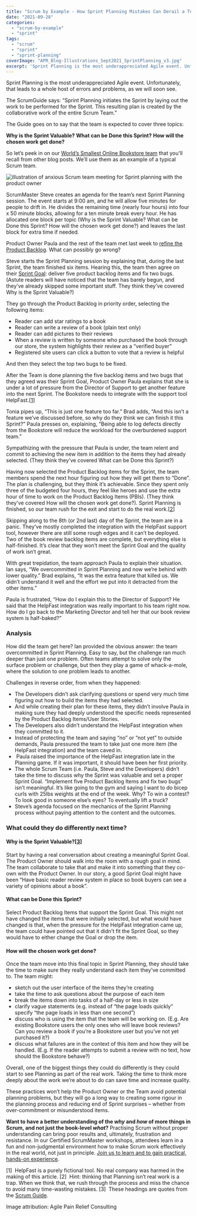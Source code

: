 ```yaml
---
title: "Scrum by Example - How Sprint Planning Mistakes Can Derail a Team"
date: "2021-09-28"
categories: 
  - "scrum-by-example"
  - "sprint"
tags: 
  - "scrum"
  - "sprint"
  - "sprint-planning"
coverImage: "APR_Blog-Illustrations_Sept2021_SprintPlanning_v3.jpg"
excerpt: 'Sprint Planning is the most underappreciated Agile event. Unfortunately, that leads to a'
---
```


Sprint Planning is the most underappreciated Agile event. Unfortunately, that leads to a whole host of errors and problems, as we will soon see.

The ScrumGuide says: “Sprint Planning initiates the Sprint by laying out the work to be performed for the Sprint. This resulting plan is created by the collaborative work of the entire Scrum Team.”

The Guide goes on to say that the team is expected to cover three topics:

**Why is the Sprint Valuable?** **What can be Done this Sprint?** **How will the chosen work get done?**

So let’s peek in on our [World’s Smallest Online Bookstore team](/blog/scrum-by-example) that you'll recall from other blog posts. We’ll use them as an example of a typical Scrum team.

![illustration of anxious Scrum team meeting for Sprint planning with the product owner](src/content/blog/how-sprint-planning-mistakes-can-derail-a-team/images/APR_Blog-Illustrations_Sept2021_SprintPlanning_v3-1024x607.jpg)

ScrumMaster Steve creates an agenda for the team’s next Sprint Planning session. The event starts at 9:00 am, and he will allow five minutes for people to drift in. He divides the remaining time (nearly four hours) into four x 50 minute blocks, allowing for a ten minute break every hour. He has allocated one block per topic (Why is the Sprint Valuable? What can be Done this Sprint? How will the chosen work get done?) and leaves the last block for extra time if needed.

Product Owner Paula and the rest of the team met last week to [refine the Product Backlog](/blog/deal-with-bad-scrum-user-stories-as-a-scrummaster). What can possibly go wrong?

Steve starts the Sprint Planning session by explaining that, during the last Sprint, the team finished six items. Hearing this, the team then agree on their [Sprint Goal](/blog/sprint-goals-provide-purpose): deliver five product backlog items and fix two bugs. (Astute readers will have noticed that the team has barely begun, and they’ve already skipped some important stuff. They think they’ve covered Why is the Sprint Valuable?)

They go through the Product Backlog in priority order, selecting the following items:

- Reader can add star ratings to a book
- Reader can write a review of a book (plain text only)
- Reader can add pictures to their reviews
- When a review is written by someone who purchased the book through our store, the system highlights their review as a “verified buyer”
- Registered site users can click a button to vote that a review is helpful

And then they select the top two bugs to be fixed.

After the Team is done planning the five backlog items and two bugs that they agreed was their Sprint Goal, Product Owner Paula explains that she is under a lot of pressure from the Director of Support to get another feature into the next Sprint. The Bookstore needs to integrate with the support tool HelpFast.\[[1](#footnotes)\]

Tonia pipes up, “This is just one feature too far.” Brad adds, “And this isn’t a feature we’ve discussed before, so why do they think we can finish it this Sprint?” Paula presses on, explaining, “Being able to log defects directly from the Bookstore will reduce the workload for the overburdened support team.”

Sympathizing with the pressure that Paula is under, the team relent and commit to achieving the new item in addition to the items they had already selected. (They think they’ve covered What can be Done this Sprint?)

Having now selected the Product Backlog items for the Sprint, the team members spend the next hour figuring out how they will get them to “Done”. The plan is challenging, but they think it’s achievable. Since they spent only three of the budgeted four hours, they feel like heroes and use the extra hour of time to work on the Product Backlog Items (PBIs). (They think they’ve covered How will the chosen work get done?). Sprint Planning is finished, so our team rush for the exit and start to do the real work.\[[2](#footnotes)\]

Skipping along to the 8th (or 2nd last) day of the Sprint, the team are in a panic. They’ve mostly completed the integration with the HelpFast support tool, however there are still some rough edges and it can’t be deployed. Two of the book review backlog items are complete, but everything else is half-finished. It’s clear that they won’t meet the Sprint Goal and the quality of work isn’t great.

With great trepidation, the team approach Paula to explain their situation. Ian says, “We overcommitted in Sprint Planning and now we’re behind with lower quality.” Brad explains, “It was the extra feature that killed us. We didn’t understand it well and the effort we put into it detracted from the other items.”

Paula is frustrated, “How do I explain this to the Director of Support? He said that the HelpFast integration was really important to his team right now. How do I go back to the Marketing Director and tell her that our book review system is half-baked?”

### Analysis

How did the team get here? Ian provided the obvious answer: the team overcommitted in Sprint Planning. Easy to say, but the challenge ran much deeper than just one problem. Often teams attempt to solve only the surface problem or challenge, but then they play a game of whack-a-mole, where the solution to one problem leads to another.

Challenges in reverse order, from when they happened:

- The Developers didn’t ask clarifying questions or spend very much time figuring out how to build the items they had selected.
- And while creating their plan for these items, they didn’t involve Paula in making sure they had deeply understood the specific needs represented by the Product Backlog Items/User Stories.
- The Developers also didn’t understand the HelpFast integration when they committed to it.
- Instead of protecting the team and saying “no” or “not yet” to outside demands, Paula pressured the team to take just one more item (the HelpFast integration) and the team caved in.
-  Paula raised the importance of the HelpFast integration late in the Planning game. If it was important, it should have been her first priority.
- The whole Scrum Team (i.e. Paula, Steve and the Developers) didn’t take the time to discuss why the Sprint was valuable and set a proper Sprint Goal. “Implement five Product Backlog Items and fix two bugs” isn’t meaningful. It’s like going to the gym and saying I want to do bicep curls with 25lbs weights at the end of the week. Why? To win a contest? To look good in someone else’s eyes? To eventually lift a truck?
- Steve’s agenda focused on the mechanics of the Sprint Planning process without paying attention to the content and the outcomes.

### What could they do differently next time?

#### Why is the Sprint Valuable?\[[3](#footnotes)\]

Start by having a real conversation about creating a meaningful Sprint Goal. The Product Owner should walk into the room with a rough goal in mind. The team collaborate to take that and make it into something that they co-own with the Product Owner. In our story, a good Sprint Goal might have been “Have basic reader review system in place so book buyers can see a variety of opinions about a book”.

#### What can be Done this Sprint?

Select Product Backlog Items that support the Sprint Goal. This might not have changed the items that were initially selected, but what would have changed is that, when the pressure for the HelpFast integration came up, the team could have pointed out that it didn’t fit the Sprint Goal, so they would have to either change the Goal or drop the item.

#### How will the chosen work get done?

Once the team move into this final topic in Sprint Planning, they should take the time to make sure they really understand each item they’ve committed to. The team might:

- sketch out the user interface of the items they’re creating
- take the time to ask questions about the purpose of each item
- break the items down into tasks of a half-day or less in size
- clarify vague statements (e.g. instead of “the page loads quickly” specify “the page loads in less than one second”)
- discuss who is using the item that the team will be working on. (E.g. Are existing Bookstore users the only ones who will leave book reviews? Can you review a book if you’re a Bookstore user but you’ve not yet purchased it?)
- discuss what failures are in the context of this item and how they will be handled. (E.g. If the reader attempts to submit a review with no text, how should the Bookstore behave?)

Overall, one of the biggest things they could do differently is they could start to see Planning as part of the real work. Taking the time to think more deeply about the work we’re about to do can save time and increase quality.

These practices won’t help the Product Owner or the Team avoid potential planning problems, but they will go a long way to creating some rigour in the planning process and reducing end of Sprint surprises – whether from over-commitment or misunderstood items.

**Want to have a better understanding of the _why_ and _how_ of more things in Scrum, and not just the book-level _what_?** Practising Scrum without proper understanding can bring poor results and, ultimately, frustration and resistance. In our Certified ScrumMaster workshops, attendees learn in a fun and non-judgmental environment how to make Scrum work effectively in the real world, not just in principle. [Join us to learn and to gain practical, hands-on experience](/certified-scrummaster-csm-training).

\[1\]  HelpFast is a purely fictional tool. No real company was harmed in the making of this article. \[2\]  Hint: thinking that Planning isn’t real work is a trap. When we think that, we rush through the process and miss the chance to avoid many time-wasting mistakes. \[3\]  These headings are quotes from the [Scrum Guide](https://scrumguides.org/).

Image attribution: Agile Pain Relief Consulting
